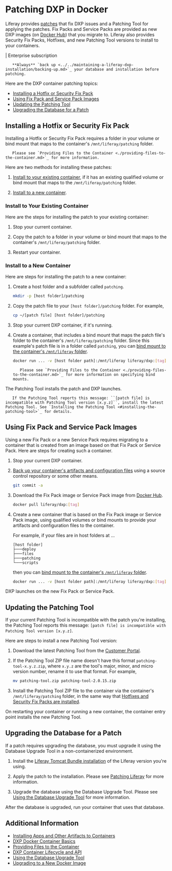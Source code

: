 # Patching DXP in Docker

Liferay provides [patches](../../maintaining-a-liferay-dxp-installation/patching-liferay/patching-liferay.md) that fix DXP issues and a Patching Tool for applying the patches. Fix Packs and Service Packs are provided as new DXP images (on [Docker Hub](https://hub.docker.com/r/liferay/dxp)) that you migrate to. Liferay also provides Security Fix Packs, Hotfixes, and new Patching Tool versions to install to your containers.

| Enterprise subscription

```important::
   **Always** `back up <../../maintaining-a-liferay-dxp-installation/backing-up.md>`_ your database and installation before patching.
```

Here are the DXP container patching topics:

* [Installing a Hotfix or Security Fix Pack](#installing-a-hotfix-or-security-fix-pack)
* [Using Fix Pack and Service Pack Images](#using-fix-pack-and-service-pack-images)
* [Updating the Patching Tool](#updating-the-patching-tool)
* [Upgrading the Database for a Patch](#upgrading-the-database-for-a-patch)

## Installing a Hotfix or Security Fix Pack

Installing a Hotfix or Security Fix Pack requires a folder in your volume or bind mount that maps to the container's `/mnt/liferay/patching` folder.

```note::
   Please see `Providing Files to the Container <./providing-files-to-the-container.md>`_ for more information.
```

Here are two methods for installing these patches:

1. [Install to your existing container](#install-to-your-existing-container), if it has an existing qualified volume or bind mount that maps to the `/mnt/liferay/patching` folder.

1. [Install to a new container](#install-to-a-new-container).

### Install to Your Existing Container

Here are the steps for installing the patch to your existing container:

1. Stop your current container.

1. Copy the patch to a folder in your volume or bind mount that maps to the container's `/mnt/liferay/patching` folder.

1. Restart your container.

### Install to a New Container

Here are steps for installing the patch to a new container:

1. Create a host folder and a subfolder called `patching`.

    ```bash
    mkdir -p [host folder]/patching
    ```

1. Copy the patch file to your `[host folder]/patching` folder. For example,

   ```bash
   cp ~/[patch file] [host folder]/patching
   ```

1. Stop your current DXP container, if it's running.

1. Create a container, that includes a bind mount that maps the patch file's folder to the container's `/mnt/liferay/patching` folder. Since this example's patch file is in a folder called `patching`, you can [bind mount to the container's `/mnt/liferay` folder](./providing-files-to-the-container.md#bind-mounting-a-host-folder-to-mnt-liferay).

    ```bash
    docker run ... -v [host folder path]:/mnt/liferay liferay/dxp:[tag]
    ```

    ```note::
       Please see `Providing Files to the Container <./providing-files-to-the-container.md>`_ for more information on specifying bind mounts.
    ```

The Patching Tool installs the patch and DXP launches.

```important::
   If the Patching Tool reports this message: ``[patch file] is incompatible with Patching Tool version [x.y.z]``, install the latest Patching Tool. See `Installing the Patching Tool <#installing-the-patching-tool>`_ for details.
```

## Using Fix Pack and Service Pack Images

Using a new Fix Pack or a new Service Pack requires migrating to a container that is created from an image based on that Fix Pack or Service Pack. Here are steps for creating such a container.

1. Stop your current DXP container.

1. [Back up your container's artifacts and configuration files](../../maintaining-a-liferay-dxp-installation) using a source control repository or some other means.

    ```bash
    git commit -a
    ```

1. Download the Fix Pack image or Service Pack image from [Docker Hub](https://hub.docker.com/r/liferay/dxp).

    ```bash
    docker pull liferay/dxp:[tag]
    ```

1. Create a new container that is based on the Fix Pack image or Service Pack image, using qualified volumes or bind mounts to provide your artifacts and configuration files to the container.

    For example, if your files are in host folders at ...

    ```
    [host folder]
    ├───deploy
    ├───files
    ├───patching
    └───scripts
    ```

    then you can [bind mount to the container's `/mnt/liferay` folder](./providing-files-to-the-container.md#bind-mounting-a-host-folder-to-mnt-liferay).

    ```bash
    docker run ... -v [host folder path]:/mnt/liferay liferay/dxp:[tag]
    ```

DXP launches on the new Fix Pack or Service Pack.

## Updating the Patching Tool

If your current Patching Tool is incompatible with the patch you're installing, the Patching Tool reports this message: `[patch file] is incompatible with Patching Tool version [x.y.z]`.

Here are steps to install a new Patching Tool version:

1. Download the latest Patching Tool from the [Customer Portal](https://customer.liferay.com/downloads?p_p_id=com_liferay_osb_customer_downloads_display_web_DownloadsDisplayPortlet&_com_liferay_osb_customer_downloads_display_web_DownloadsDisplayPortlet_productAssetCategoryId=118191019&_com_liferay_osb_customer_downloads_display_web_DownloadsDisplayPortlet_fileTypeAssetCategoryId=118191066).

1. If the Patching Tool ZIP file name doesn't have this format `patching-tool-x.y.z.zip`, where `x.y.z` are the tool's major, minor, and micro version number, rename it to use that format. For example,

    ```bash
    mv patching-tool.zip patching-tool-2.0.15.zip
    ```

1. Install the Patching Tool ZIP file to the container via the container's `/mnt/liferay/patching` folder, in the same way that [Hotfixes and Security Fix Packs are installed](#installing-a-hotfix-or-security-fix-pack).

On restarting your container or running a new container, the container entry point installs the new Patching Tool.

## Upgrading the Database for a Patch

If a patch requires upgrading the database, you must upgrade it using the Database Upgrade Tool in a non-containerized environment.

1. Install the [Liferay Tomcat Bundle installation](../installing-a-liferay-tomcat-bundle.md) of the Liferay version you're using.

1. Apply the patch to the installation. Please see [Patching Liferay](../maintaining-a-liferay-dxp-installation/patching-liferay/patching-liferay.md) for more information.

1. Upgrade the database using the Database Upgrade Tool. Please see [Using the Database Upgrade Tool](../../upgrading-liferay-dxp/upgrade-basics/using-the-database-upgrade-tool.md) for more information.

After the database is upgraded, run your container that uses that database.

## Additional Information

* [Installing Apps and Other Artifacts to Containers](./installing-apps-and-other-artifacts-to-containers.md)
* [DXP Docker Container Basics](./dxp-docker-container-basics.md)
* [Providing Files to the Container](./providing-files-to-the-container.md)
* [DXP Container Lifecycle and API](./dxp-container-lifecycle-and-api.md)
* [Using the Database Upgrade Tool](../../upgrading-liferay-dxp/upgrade-basics/using-the-database-upgrade-tool.md)
* [Upgrading to a New Docker Image](./upgrading-to-a-new-docker-image.md)